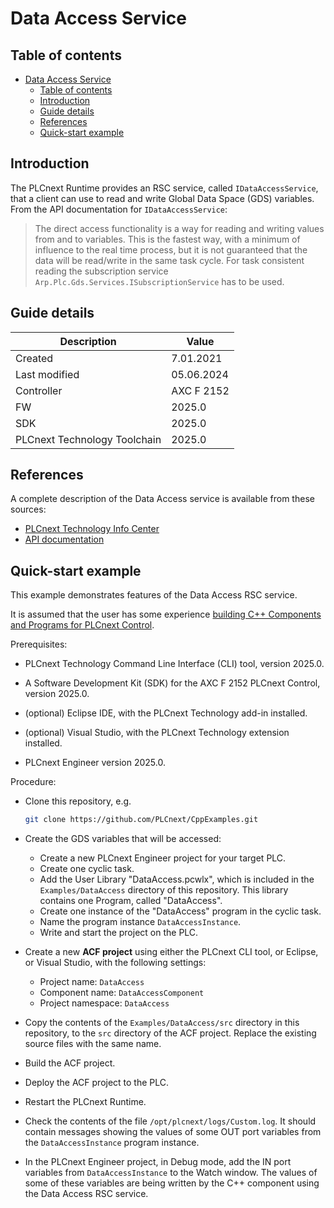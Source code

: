 # Data Access Service

## Table of contents

<!-- TOC depthFrom:2 orderedList:true -->

- [Data Access Service](#data-access-service)
  - [Table of contents](#table-of-contents)
  - [Introduction](#introduction)
  - [Guide details](#guide-details)
  - [References](#references)
  - [Quick-start example](#quick-start-example)

<!-- /TOC -->

## Introduction

The PLCnext Runtime provides an RSC service, called `IDataAccessService`, that a client can use to read and write Global Data Space (GDS) variables. From the API documentation for `IDataAccessService`:

> The direct access functionality is a way for reading and writing values from and to variables. This is the fastest way, with a minimum of influence to the real time process, but it is not guaranteed that the data will be read/write in the same task cycle. For task consistent reading the subscription service `Arp.Plc.Gds.Services.ISubscriptionService` has to be used.

## Guide details
|Description | Value |
|------------ |-----------|
|Created | 7.01.2021 |
|Last modified| 05.06.2024 |
|Controller| AXC F 2152 |
|FW| 2025.0 |
|SDK| 2025.0 |
|PLCnext Technology Toolchain | 2025.0 |

## References

A complete description of the Data Access service is available from these sources:

- [PLCnext Technology Info Center](https://www.plcnext.help/te/Communication_interfaces/Remote_Service_Calls_RSC/RSC_GDS_services.htm#IDataAccessService)
- [API documentation](https://api.plcnext.help/api_docs_2025-0/classArp_1_1Plc_1_1Gds_1_1Services_1_1IDataAccessService.html)

## Quick-start example

This example demonstrates features of the Data Access RSC service.

It is assumed that the user has some experience [building C++ Components and Programs for PLCnext Control](https://plcnext.help/te/Programming/Cplusplus/Cpp_programs_in_PLCnext.htm).

Prerequisites:

- PLCnext Technology Command Line Interface (CLI) tool, version 2025.0.

- A Software Development Kit (SDK) for the AXC F 2152 PLCnext Control, version 2025.0.

- (optional) Eclipse IDE, with the PLCnext Technology add-in installed.

- (optional) Visual Studio, with the PLCnext Technology extension installed.

- PLCnext Engineer version 2025.0.

Procedure:

- Clone this repository, e.g.

   ```sh
   git clone https://github.com/PLCnext/CppExamples.git
   ```

- Create the GDS variables that will be accessed:
  - Create a new PLCnext Engineer project for your target PLC.
  - Create one cyclic task.
  - Add the User Library "DataAccess.pcwlx", which is included in the `Examples/DataAccess` directory of this repository. This library contains one Program, called "DataAccess".
  - Create one instance of the "DataAccess" program in the cyclic task.
  - Name the program instance `DataAccessInstance`.
  - Write and start the project on the PLC.

- Create a new **ACF project** using either the PLCnext CLI tool, or Eclipse, or Visual Studio, with the following settings:
  - Project name: `DataAccess`
  - Component name: `DataAccessComponent`
  - Project namespace: `DataAccess`

- Copy the contents of the `Examples/DataAccess/src` directory in this repository, to the `src` directory of the ACF project. Replace the existing source files with the same name.

- Build the ACF project.

- Deploy the ACF project to the PLC.

- Restart the PLCnext Runtime.

- Check the contents of the file `/opt/plcnext/logs/Custom.log`. It should contain messages showing the values of some OUT port variables from the `DataAccessInstance` program instance.

- In the PLCnext Engineer project, in Debug mode, add the IN port variables from `DataAccessInstance` to the Watch window. The values of some of these variables are being written by the C++ component using the Data Access RSC service.
